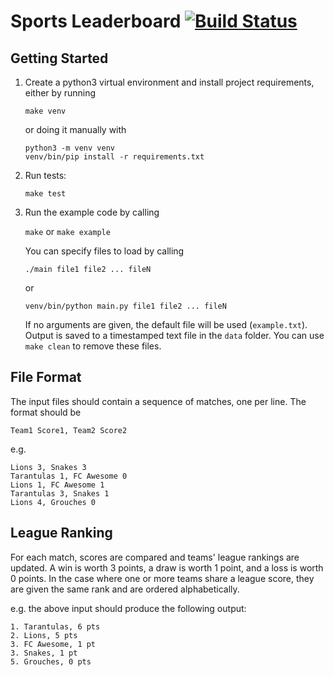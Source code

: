 # Sports Leaderboard [![Build Status](https://travis-ci.org/roansong/sports-leaderboard.svg?branch=master)](https://travis-ci.org/roansong/sports-leaderboard)


## Getting Started

1. Create a python3 virtual environment and install project requirements, either
   by running 
   
   ``make venv`` 
   
   or doing it manually with 

   ```
   python3 -m venv venv
   venv/bin/pip install -r requirements.txt
   ```

2. Run tests:

    ``make test``    

3. Run the example code by calling 
    
   ``make`` or ``make example``
    
   You can specify files to load by calling
   
   ``./main file1 file2 ... fileN``
   
   or

   ``venv/bin/python main.py file1 file2 ... fileN``
    
   If no arguments are given, the default file will be used (``example.txt``).
   Output is saved to a timestamped text file in the ``data`` folder.
   You can use ``make clean`` to remove these files.
## File Format

The input files should contain a sequence of matches, one per line. The format
should be 

``Team1 Score1, Team2 Score2``

e.g.

```
Lions 3, Snakes 3
Tarantulas 1, FC Awesome 0
Lions 1, FC Awesome 1
Tarantulas 3, Snakes 1
Lions 4, Grouches 0
```

## League Ranking

For each match, scores are compared and teams' league rankings are updated.
A win is worth 3 points, a draw is worth 1 point, and a loss is worth 0 points.
In the case where one or more teams share a league score, they are given the
same rank and are ordered alphabetically.

e.g. the above input should produce the following output:

```
1. Tarantulas, 6 pts
2. Lions, 5 pts
3. FC Awesome, 1 pt
3. Snakes, 1 pt
5. Grouches, 0 pts
```
